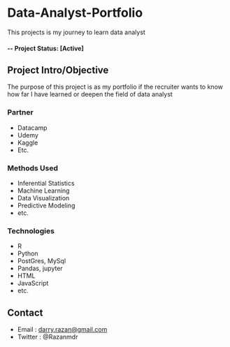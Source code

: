 # Data-Analyst-Portfolio 

This projects is my journey to learn data analyst

#### -- Project Status: [Active]

## Project Intro/Objective
The purpose of this project is as my portfolio if the recruiter wants to know how far I have learned or deepen the field of data analyst

### Partner
* Datacamp
* Udemy
* Kaggle
* Etc.

### Methods Used
* Inferential Statistics
* Machine Learning
* Data Visualization
* Predictive Modeling
* etc.

### Technologies
* R 
* Python
* PostGres, MySql
* Pandas, jupyter
* HTML
* JavaScript
* etc. 

## Contact
* Email : darry.razan@gmail.com
* Twitter : @Razanmdr
